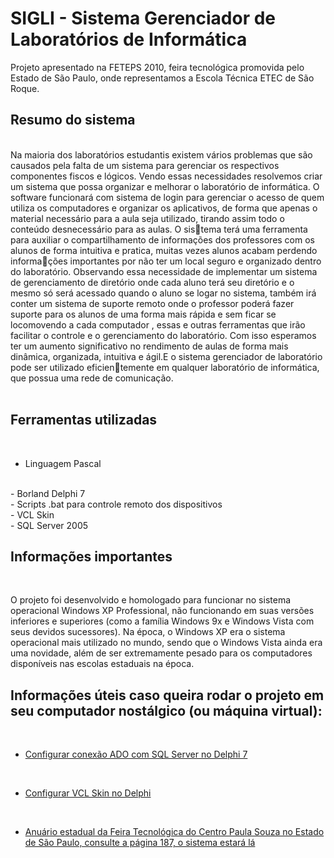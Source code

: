 # SIGLI - Sistema Gerenciador de Laboratórios de Informática

<p>Projeto apresentado na FETEPS 2010, feira tecnológica promovida pelo Estado de São Paulo, onde representamos a Escola Técnica ETEC de São Roque.</p>

## Resumo do sistema

<br>
Na maioria dos laboratórios estudantis existem vários problemas que são causados pela 
falta de um sistema para gerenciar os respectivos componentes fiscos e lógicos. Vendo essas 
necessidades resolvemos criar um sistema que possa organizar e melhorar o laboratório de 
informática. O software funcionará com sistema de login para gerenciar o acesso de quem 
utiliza os computadores e organizar os aplicativos, de forma que apenas o material necessário 
para a aula seja utilizado, tirando assim todo o conteúdo desnecessário para as aulas. O sistema terá uma ferramenta para auxiliar o compartilhamento de informações dos professores 
com os alunos de forma intuitiva e pratica, muitas vezes alunos acabam perdendo informações importantes por não ter um local seguro e organizado dentro do laboratório. Observando 
essa necessidade de implementar um sistema de gerenciamento de diretório onde cada aluno 
terá seu diretório e o mesmo só será acessado quando o aluno se logar no sistema, também 
irá conter um sistema de suporte remoto onde o professor poderá fazer suporte para os 
alunos de uma forma mais rápida e sem ficar se locomovendo a cada computador , essas e 
outras ferramentas que irão facilitar o controle e o gerenciamento do laboratório. Com isso 
esperamos ter um aumento significativo no rendimento de aulas de forma mais dinâmica, 
organizada, intuitiva e ágil.E o sistema gerenciador de laboratório pode ser utilizado eficientemente em qualquer laboratório de informática, que possua uma rede de comunicação.
<br>
<br>


## Ferramentas utilizadas
<br>

- Linguagem Pascal
<br>
- Borland Delphi 7
<br>
- Scripts .bat para controle remoto dos dispositivos
<br>
- VCL Skin
<br>
- SQL Server 2005
<br>

## Informações importantes
<br>

O projeto foi desenvolvido e homologado para funcionar no sistema operacional Windows XP Professional, não funcionando em suas versões inferiores e superiores (como a família Windows 9x e Windows Vista com seus devidos sucessores). Na época, o Windows XP era o sistema operacional mais utilizado no mundo, sendo que o Windows Vista ainda era uma novidade, além de ser extremamente pesado para os computadores disponíveis nas escolas estaduais na época.
<br>

## Informações úteis caso queira rodar o projeto em seu computador nostálgico (ou máquina virtual):
<br>

- [Configurar conexão ADO com SQL Server no Delphi 7](http://www.activedelphi.com.br/forum/viewtopic.php?t=62632&sid=ee1a01b7b06276b4537c7a54b7d0d723)
<br>

- [Configurar VCL Skin no Delphi](https://www.devmedia.com.br/colocando-skins-com-o-vclskin/281)
<br>

- [Anuário estadual da Feira Tecnológica do Centro Paula Souza no Estado de São Paulo, consulte a página 187, o sistema estará lá](https://bkpsitecpsnew.blob.core.windows.net/uploadsitecps/sites/9/2015/03/anais2010-1.pdf)
<br>
